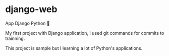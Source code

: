 # django-web


App Django Python 🐍


My first project with Django application, I used git commands for commits to trainning. 

This project is sample but I learning a lot of Python's applications.